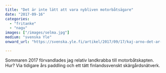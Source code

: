 ```yaml
---
title: "Det är inte lätt att vara nybliven motorbåtsägare"
date: "2017-09-16"
categories: 
  - "fritanke"
  - "nagu"
images: ["/images/selma.jpg"]
medium: "svenska Yle"
onward_url: "https://svenska.yle.fi/artikel/2017/09/17/kaj-arno-det-ar-inte-latt-att-vara-nybliven-motorbatsagare"

---
```


Sommaren 2017 förvandlades jag relativ landkrabba till motorbåtskapten. Hur? Via tidigare års paddling och ett tätt finlandssvenskt skärgårdsnätverk.
